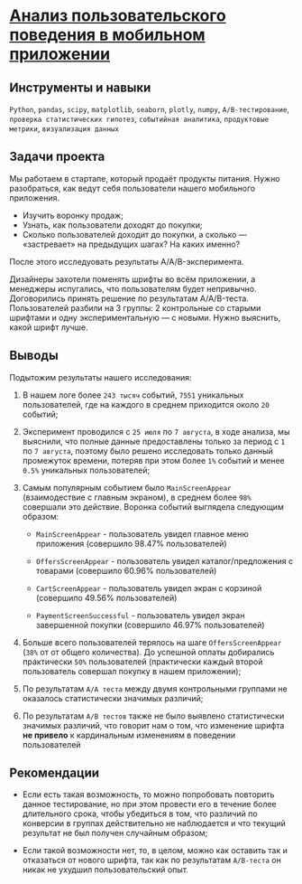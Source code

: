# [Анализ пользовательского поведения в мобильном приложении](https://github.com/vaneevruslan/DA_Projects_Yandex/blob/main/09.%20Анализ%20пользовательского%20поведения%20в%20мобильном%20приложении/AAB_test_mobile_app.ipynb)

## Инструменты и навыки

`Python`, `pandas`, `scipy`, `matplotlib`, `seaborn`, `plotly`, `numpy`, `A/B-тестирование`, `проверка статистических гипотез`, `событийная аналитика`, `продуктовые метрики`, `визуализация данных`

## Задачи проекта

Мы работаем в стартапе, который продаёт продукты питания. Нужно разобраться, как ведут себя пользователи нашего мобильного приложения.

- Изучить воронку продаж;
- Узнать, как пользователи доходят до покупки;
- Сколько пользователей доходит до покупки, а сколько — «застревает» на предыдущих шагах? На каких именно?

После этого исследуовать результаты A/A/B-эксперимента. 

Дизайнеры захотели поменять шрифты во всём приложении, а менеджеры испугались, что пользователям будет непривычно. Договорились принять решение по результатам A/A/B-теста. Пользователей разбили на 3 группы: 2 контрольные со старыми шрифтами и одну экспериментальную — с новыми. Нужно выяснить, какой шрифт лучше.

## Выводы

Подытожим результаты нашего исследования:

1. В нашем логе более `243 тысяч` событий, `7551` уникальных пользователей, где на каждого в среднем приходится около `20` событий;


2. Эксперимент проводился с `25 июля` по `7 августа`, в ходе анализа, мы выяснили, что полные данные предоставлены только за период с `1` по `7 августа`, поэтому было решено исследовать только данный промежуток времени, потеряв при этом более `1%` событий и менее `0.5%` уникальных пользователей;


3. Самым популярным событием было `MainScreenAppear` (взаимодествие с главным экраном), в среднем более `98%` совершали это действие. Воронка событий выглядела следующим образом:

    - `MainScreenAppear` - пользователь увидел главное меню приложения (совершило 98.47% пользователей)
    
    - `OffersScreenAppear` - пользователь увидел каталог/предложения с товарами (совершило 60.96% пользователей)
    - `CartScreenAppear` - пользователь увидел экран с корзиной (совершило 49.56% пользователей)
    - `PaymentScreenSuccessful` - пользователь увидел экран завершенной покупки (совершило 46.97% пользователей)
    
    
4. Больше всего пользователей терялось на шаге `OffersScreenAppear` (`38%` от от общего количества). До успешной оплаты добирались практически `50%` пользователей (практически каждый второй пользователь совершал покупку в нашем приложении);


5. По результатам `A/A теста` между двумя контрольными группами не оказалось статистически значимых различий;


6. По результатам `A/B тестов` также не было выявлено статистически значимых различий, что говорит нам о том, что изменение шрифта **не привело** к кардинальным изменениям в поведении пользователей

## Рекомендации

- Если есть такая возможность, то можно попробовать повторить данное тестирование, но при этом провести его в течение более длительного срока, чтобы убедиться в том, что различий по конверсии в группах действительно не наблюдается и что текущий результат не был получен случайным образом;



- Если такой возможности нет, то, в целом, можно как оставить так и отказаться от нового шрифта, так как по результатам `А/В-теста` он никак не ухудшил пользовательский опыт.
